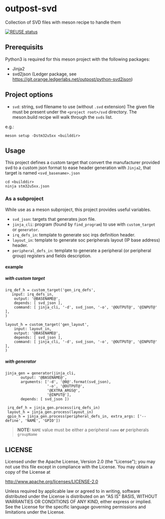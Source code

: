 <!--
SPDX-FileCopyrightText: 2024 Ledger SAS
SPDX-License-Identifier: Apache-2.0
-->

# outpost-svd
Collection of SVD files with meson recipe to handle them

[![REUSE status](https://api.reuse.software/badge/github.com/outpost-os/outpost-svd)](https://api.reuse.software/info/github.com/outpost-os/outpost-svd)

## Prerequisits

Python3 is required for this meson project with the following packages:
 - Jinja2
 - svd2json (Ledger package, see https://git.orange.ledgerlabs.net/outpost/python-svd2json)

## Project options
 - `svd`: string, svd filename to use (without `.svd` extension)
 The given file must be present under the `<project root>/svd` directory. The meson.build recipe will walk through the `svds` list.

 e.g.:
  ```console
  meson setup -Dstm32u5xx <builddir>
 ```

## Usage
This project defines a custom target that convert the manufacturer provided svd to a custom json format to ease header generation with `Jinja2`, that target is named `<svd_basename>.json`

```console
cd <builddir>
ninja stm32u5xx.json
```

### As a subproject
While use as a meson subproject, this project provides useful variables.
 - `svd_json`: targets that generates json file.
 - `jinja_cli`: program (found by `find_program`) to use with `custom_target` or `generator`.
 - `irq_defs_in`: template to generate soc irqs definition header.
 - `layout_in`: template to generate soc peripherals layout (IP base address) header.
 - `peripheral_defs_in`: template to generate a peripheral (or peripheral group) registers and fields description.

 #### example

 ##### with custom target
 ```
 irq_def_h = custom_target('gen_irq_defs',
    input: irq_defs_in,
     output: '@BASENAME@',
     depends: [ svd_json ],
     command: [ jinja_cli, '-d', svd_json, '-o', '@OUTPUT@', '@INPUT@' ],
 )

 layout_h = custom_target('gen_layout',
     input: layout_in,
     output: '@BASENAME@',
     depends: [ svd_json ],
     command: [ jinja_cli, '-d', svd_json, '-o', '@OUTPUT@', '@INPUT@' ],
 )
```
 ##### with generator
```
jinja_gen = generator(jinja_cli,
       output: '@BASENAME@',
       arguments: ['-d', '@0@'.format(svd_json),
                   '-o', '@OUTPUT@',
                   '@EXTRA_ARGS@',
                   '@INPUT@'],
       depends: [ svd_json ])

 irq_def_h = jinja_gen.process(irq_defs_in)
 layout_h = jinja_gen.process(layout_in)
 gpio_h = jinja_gen.process(peripheral_defs_in, extra_args: ['--define', 'NAME', 'GPIO'])
```
> **NOTE:**  `NAME` value must be either a peripheral `name` **or** peripherals `groupName`

## LICENSE
 Licensed under the Apache License, Version 2.0 (the "License");
 you may not use this file except in compliance with the License.
 You may obtain a copy of the License at

 http://www.apache.org/licenses/LICENSE-2.0

 Unless required by applicable law or agreed to in writing, software
 distributed under the License is distributed on an "AS IS" BASIS,
 WITHOUT WARRANTIES OR CONDITIONS OF ANY KIND, either express or implied.
 See the License for the specific language governing permissions and
 limitations under the License.
